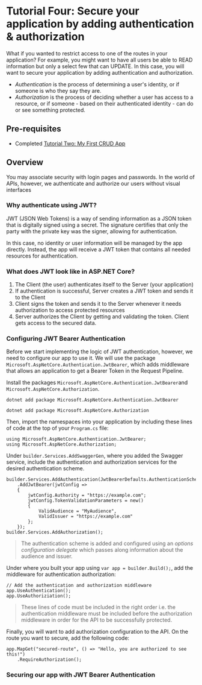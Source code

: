 # Tutorial Four: Secure your application by adding authentication & authorization

What if you wanted to restrict access to one of the routes in your application? For example, you might want to have all users be able to READ information but only a select few that can UPDATE. In this case, you will want to secure your application by adding authentication and authorization.

- _Authentication_ is the process of determining a user's identity, or if someone is who they say they are. 
- _Authorization_ is the process of deciding whether a user has access to a resource, or if someone - based on their authenticated identity - can do or see something protected.

## Pre-requisites

- Completed [Tutorial Two: My First CRUD App](crud.md)

## Overview

You may associate security with login pages and passwords. In the world of APIs, however, we authenticate and authorize our users without visual interfaces

### Why authenticate using JWT?

JWT (JSON Web Tokens) is a way of sending information as a JSON token that is digitally signed using a secret. The signature certifies that only the party with the private key was the signer, allowing for authentication.

In this case, no identity or user information will be managed by the app directly. Instead, the app will receive a JWT token that contains all needed resources for authentication. 

### What does JWT look like in ASP.NET Core?

1. The Client (the user) authenticates itself to the Server (your application)
2. If authentication is successful, Server creates a JWT token and sends it to the Client
3. Client signs the token and sends it to the Server whenever it needs authorization to access protected resources
4. Server authorizes the Client by getting and validating the token. Client gets access to the secured data. 

### Configuring JWT Bearer Authentication

Before we start implementing the logic of JWT authentication, however, we need to configure our app to use it. We will use the package `Microsoft.AspNetCore.Authentication.JwtBearer`, which adds middleware that allows an application to get a Bearer Token in the Request Pipeline. 

Install the packages `Microsoft.AspNetCore.Authentication.JwtBearer`and `Microsoft.AspNetCore.Authorization`. 

`dotnet add package Microsoft.AspNetCore.Authentication.JwtBearer`

`dotnet add package Microsoft.AspNetCore.Authorization`

Then, import the namespaces into your application by including these lines of code at the top of your `Program.cs` file:

``` 
using Microsoft.AspNetCore.Authentication.JwtBearer;
using Microsoft.AspNetCore.Authorization; 
```

Under `builder.Services.AddSwaggerGen`, where you added the Swagger service, include the authentication and authorization services for the desired authentication scheme.

```
builder.Services.AddAuthentication(JwtBearerDefaults.AuthenticationScheme)
    .AddJwtBearer(jwtConfig =>
    {
        jwtConfig.Authority = "https://example.com";
        jwtConfig.TokenValidationParameters = new()
        {
            ValidAudience = "MyAudience",
            ValidIssuer = "https://example.com"
        };
    });
builder.Services.AddAuthorization();
```
> The authentication scheme is added and configured using an _options configuration delegate_ which passes along information about the audience and issuer.

Under where you built your app using `var app = builder.Build();`, add the middleware for authentication authorization:

```
// Add the authentication and authorization middleware
app.UseAuthentication();
app.UseAuthoriziation();
```

> These lines of code must be included in the right order i.e. the authentication middleware must be included before the authorization middleware in order for the API to be successfully protected.

Finally, you will want to add authorization configuration to the API. On the route you want to secure, add the following code: 

```
app.MapGet("secured-route", () => "Hello, you are authorized to see this!")
    .RequireAuthorization();
```

### Securing our app with JWT Bearer Authentication


